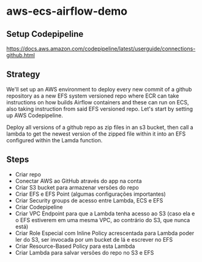# aws-ecs-airflow-demo

## Setup Codepipeline
https://docs.aws.amazon.com/codepipeline/latest/userguide/connections-github.html

## Strategy
We'll set up an AWS environment to deploy every new commit of a github repository as a new EFS system versioned repo where ECR can take instructions on how builds Airflow containers and these can run on ECS, also taking instruction from said EFS versioned repo. Let's start by setting up AWS Codepipeline. 

Deploy all versions of a github repo as zip files in an s3 bucket, then call a lambda to get the newest version of the zipped file within it into an EFS configured within the Lamda function.

## Steps
- Criar repo
- Conectar AWS ao GitHub através do app na conta
- Criar S3 bucket para armazenar versões do repo
- Criar EFS e EFS Point (algumas configurações importantes)
- Criar Security groups de acesso entre Lambda, ECS e EFS
- Criar Codepipeline
- Criar VPC Endpoint para que a Lambda tenha acesso ao S3 (caso ela e o EFS estiverem em uma mesma VPC, ao contrário do S3, que nunca está)
- Criar Role Especial com Inline Policy acrescentada para Lambda poder ler do S3, ser invocada por um bucket de lá e escrever no EFS
- Criar Resource-Based Policy para esta Lambda
- Criar Lambda para salvar versões do repo no S3 e EFS 

